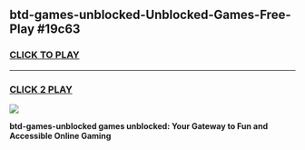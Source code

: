 
## btd-games-unblocked-Unblocked-Games-Free-Play #19c63
<h3>
<a href="https://us.freeplayer.one?title=btd-games-unblocked&ref=9M">CLICK TO PLAY</a></h3>
<hr>

<h3>
<a href="https://us.freeplayer.one?title=btd-games-unblocked&ref=9M">CLICK 2 PLAY</a>
  
</h3>

<a href="https://us.freeplayer.one?title=btd-games-unblocked&ref=9M"><img src="https://clearcache.store/games.png"></a>


**btd-games-unblocked games unblocked: Your Gateway to Fun and Accessible Online Gaming**
